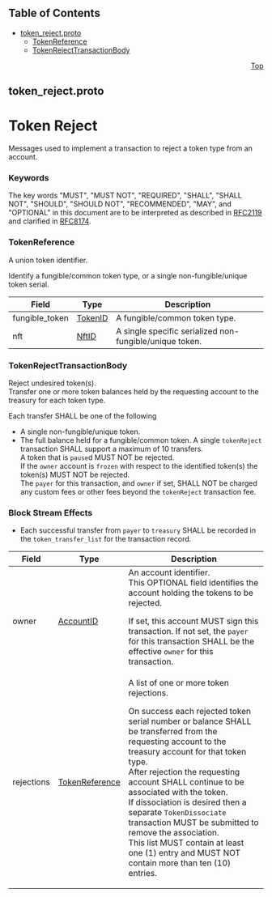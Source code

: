 ## Table of Contents

- [token_reject.proto](#token_reject-proto)
    - [TokenReference](#proto-TokenReference)
    - [TokenRejectTransactionBody](#proto-TokenRejectTransactionBody)
  



<a name="token_reject-proto"></a>
<p align="right"><a href="#top">Top</a></p>

## token_reject.proto
# Token Reject
Messages used to implement a transaction to reject a token type from an
account.

### Keywords
The key words "MUST", "MUST NOT", "REQUIRED", "SHALL", "SHALL NOT",
"SHOULD", "SHOULD NOT", "RECOMMENDED", "MAY", and "OPTIONAL" in this
document are to be interpreted as described in
[RFC2119](https://www.ietf.org/rfc/rfc2119) and clarified in
[RFC8174](https://www.ietf.org/rfc/rfc8174).


<a name="proto-TokenReference"></a>

### TokenReference
A union token identifier.

Identify a fungible/common token type, or a single
non-fungible/unique token serial.


| Field | Type | Description |
| ----- | ---- | ----------- |
| fungible_token | [TokenID](#proto-TokenID) | A fungible/common token type. |
| nft | [NftID](#proto-NftID) | A single specific serialized non-fungible/unique token. |






<a name="proto-TokenRejectTransactionBody"></a>

### TokenRejectTransactionBody
Reject undesired token(s).<br/>
Transfer one or more token balances held by the requesting account to the
treasury for each token type.

Each transfer SHALL be one of the following
- A single non-fungible/unique token.
- The full balance held for a fungible/common token.
A single `tokenReject` transaction SHALL support a maximum
of 10 transfers.<br/>
A token that is `pause`d MUST NOT be rejected.<br/>
If the `owner` account is `frozen` with respect to the identified token(s)
the token(s) MUST NOT be rejected.<br/>
The `payer` for this transaction, and `owner` if set, SHALL NOT be charged
any custom fees or other fees beyond the `tokenReject` transaction fee.

### Block Stream Effects
- Each successful transfer from `payer` to `treasury` SHALL be recorded in
  the `token_transfer_list` for the transaction record.


| Field | Type | Description |
| ----- | ---- | ----------- |
| owner | [AccountID](#proto-AccountID) | An account identifier.<br/> This OPTIONAL field identifies the account holding the tokens to be rejected. <p> If set, this account MUST sign this transaction. If not set, the `payer` for this transaction SHALL be the effective `owner` for this transaction. |
| rejections | [TokenReference](#proto-TokenReference) | A list of one or more token rejections. <p> On success each rejected token serial number or balance SHALL be transferred from the requesting account to the treasury account for that token type.<br/> After rejection the requesting account SHALL continue to be associated with the token.<br/> If dissociation is desired then a separate `TokenDissociate` transaction MUST be submitted to remove the association.<br/> This list MUST contain at least one (1) entry and MUST NOT contain more than ten (10) entries. |





 <!-- end messages -->

 <!-- end enums -->

 <!-- end HasExtensions -->

 <!-- end services -->



